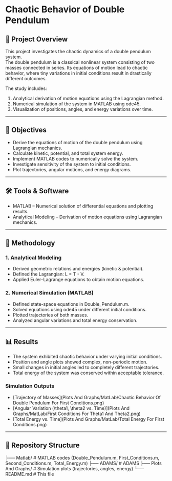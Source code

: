 # Chaotic Behavior of Double Pendulum  

## 📌 Project Overview  
This project investigates the chaotic dynamics of a double pendulum system.  
The double pendulum is a classical nonlinear system consisting of two masses connected in series. Its equations of motion lead to chaotic behavior, where tiny variations in initial conditions result in drastically different outcomes.  

The study includes:  
1. Analytical derivation of motion equations using the Lagrangian method.  
2. Numerical simulation of the system in MATLAB using ode45.  
3. Visualization of positions, angles, and energy variations over time.  

---

## 🎯 Objectives  
- Derive the equations of motion of the double pendulum using Lagrangian mechanics.  
- Calculate kinetic, potential, and total system energy.  
- Implement MATLAB codes to numerically solve the system.  
- Investigate sensitivity of the system to initial conditions.  
- Plot trajectories, angular motions, and energy diagrams.  

---

## 🛠 Tools & Software  
- MATLAB – Numerical solution of differential equations and plotting results.  
- Analytical Modeling – Derivation of motion equations using Lagrangian mechanics.  

---

## 📐 Methodology  

### 1. Analytical Modeling  
- Derived geometric relations and energies (kinetic & potential).  
- Defined the Lagrangian: L = T - V.  
- Applied Euler–Lagrange equations to obtain motion equations.  

### 2. Numerical Simulation (MATLAB)  
- Defined state-space equations in Double_Pendulum.m.  
- Solved equations using ode45 under different initial conditions.  
- Plotted trajectories of both masses.  
- Analyzed angular variations and total energy conservation.  

---

## 📊 Results  
- The system exhibited chaotic behavior under varying initial conditions.  
- Position and angle plots showed complex, non-periodic motion.  
- Small changes in initial angles led to completely different trajectories.  
- Total energy of the system was conserved within acceptable tolerance.  

### Simulation Outputs  
- [Trajectory of Masses](Plots And Graphs/MatLab/Chaotic Behavior Of Double Pendulum For First Conditions.png)  
- [Angular Variation (\theta1, \theta2 vs. Time)](Plots And Graphs/MatLab/First Conditions For Theta1 And Theta2.png)  
- [Total Energy vs. Time](Plots And Graphs/MatLab/Total Energy For First Conditions.png)  


---

## 📂 Repository Structure

├── Matlab/ # MATLAB codes (Double_Pendulum.m, First_Conditions.m, Second_Conditions.m, Total_Energy.m)
├── ADAMS/ # ADAMS
├── Plots And Graphs/ # Simulation plots (trajectories, angles, energy)
└── README.md # This file
